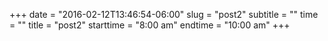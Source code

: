 +++
date = "2016-02-12T13:46:54-06:00"
slug = "post2"
subtitle = ""
time = ""
title = "post2"
starttime = "8:00 am"
endtime = "10:00 am"
+++

